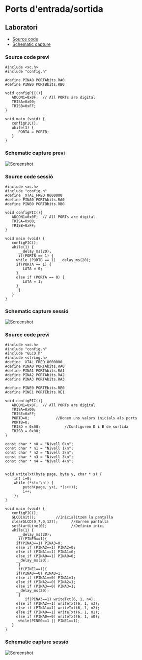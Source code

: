 # Ports d'entrada/sortida

## Laboratori
- [Source code](#source-code)
- [Schematic capture](#schematic-capture)

### Source code previ

```
#include <xc.h>
#include "config.h"

#define PINA0 PORTAbits.RA0
#define PINB0 PORTBbits.RB0

void configPIC(){
   ADCON1=0x0F;  // All PORTs are digital
   TRISA=0x00;
   TRISB=0xFF;
}

void main (void) {
   configPIC();
   while(1) {
      PORTA = PORTB;
   }
}
```

### Schematic capture previ

![Screenshot](https://github.com/srmeeseeks/CI-FIB/blob/master/L1/L1.jpg)

### Source code sessió

```
#include <xc.h>
#include "config.h"
#define _XTAL_FREQ 8000000 
#define PINA0 PORTAbits.RA0
#define PINB0 PORTBbits.RB0

void configPIC(){
   ADCON1=0x0F;  // All PORTs are digital
   TRISA=0x00;
   TRISB=0xFF;
}

void main (void) {
   configPIC();
   while(1) {
      __delay_ms(20);
      if(PORTB == 1) {
	 while (PORTB == 1) __delay_ms(20);
	 if(PORTA == 1) {
	    LATA = 0;
	 }
	 else if (PORTA == 0) {
	    LATA = 1;
	 }
      }
   }
}
```

### Schematic capture sessió

![Screenshot](https://github.com/srmeeseeks/CI-FIB/blob/master/L1/L1.jpg)

### Source code previ

```
#include <xc.h>
#include "config.h"
#include "GLCD.h"
#include <string.h>
#define _XTAL_FREQ 8000000 
#define PINA0 PORTAbits.RA0
#define PINA1 PORTAbits.RA1
#define PINA2 PORTAbits.RA2
#define PINA3 PORTAbits.RA3

#define PINE0 PORTEbits.RE0
#define PINE1 PORTEbits.RE1

void configPIC(){
   ADCON1=0x0F;  // All PORTs are digital
   TRISA=0x00;
   TRISE=0xFF;
   PORTD=0; 		   //Donem uns valors inicials als ports
   PORTB=0;  
   TRISD = 0x00;		   //Configurem D i B de sortida
   TRISB = 0x00;
}

const char * n0 = "Nivell 0\n";
const char * n1 = "Nivell 1\n";
const char * n2 = "Nivell 2\n";
const char * n3 = "Nivell 3\n";
const char * n4 = "Nivell 4\n";


void writeTxt(byte page, byte y, char * s) {
	int i=0;
	while (*s!='\n') { 
		putch(page, y+i, *(s++));
		i++;
	};
}	

void main (void) {
   configPIC();
   GLCDinit();		   //Inicialitzem la pantalla
   clearGLCD(0,7,0,127);      //Borrem pantalla
   setStartLine(0);           //Definim inici
   while(1) {
      __delay_ms(20);
      if(PINE0==1){
	 if(PINA3==1) PINA3=0;
	 else if (PINA2==1) PINA2=0;
	 else if (PINA1==1) PINA1=0;
	 else if (PINA0==1) PINA0=0;
	 __delay_ms(20);   
      }
      if(PINE1==1){
	 if(PINA0==0) PINA0=1;
	 else if (PINA1==0) PINA1=1;
	 else if (PINA2==0) PINA2=1;
	 else if (PINA3==0) PINA3=1;
	 __delay_ms(20);
      }
      	 if(PINA3==1) writeTxt(6, 1, n4);
	 else if (PINA2==1) writeTxt(6, 1, n3);
	 else if (PINA1==1) writeTxt(6, 1, n2);
	 else if (PINA0==1) writeTxt(6, 1, n1);
	 else if (PINA0==0) writeTxt(6, 1, n0);
      while(PINE0==1 || PINE1==1);
   }
}
```

### Schematic capture sessió

![Screenshot](https://github.com/srmeeseeks/CI-FIB/blob/master/L1/L1.jpg)

